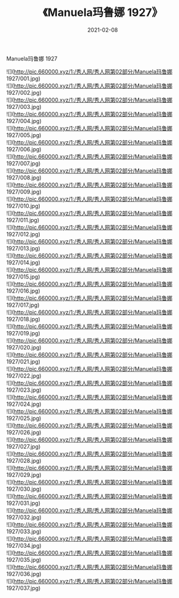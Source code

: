 ﻿---
layout: post
title:  《Manuela玛鲁娜 1927》
date:   2021-02-08
img: http://pic.660000.xyz/1:/秀人网/秀人网第02部分/Manuela玛鲁娜 1927/000.jpg
categories: [美女, 清纯, 唯美]
---

Manuela玛鲁娜 1927

  ![](http://pic.660000.xyz/1:/秀人网/秀人网第02部分/Manuela玛鲁娜 1927/001.jpg) <br> ![](http://pic.660000.xyz/1:/秀人网/秀人网第02部分/Manuela玛鲁娜 1927/002.jpg) <br> ![](http://pic.660000.xyz/1:/秀人网/秀人网第02部分/Manuela玛鲁娜 1927/003.jpg) <br> ![](http://pic.660000.xyz/1:/秀人网/秀人网第02部分/Manuela玛鲁娜 1927/004.jpg) <br> ![](http://pic.660000.xyz/1:/秀人网/秀人网第02部分/Manuela玛鲁娜 1927/005.jpg) <br> ![](http://pic.660000.xyz/1:/秀人网/秀人网第02部分/Manuela玛鲁娜 1927/006.jpg) <br> ![](http://pic.660000.xyz/1:/秀人网/秀人网第02部分/Manuela玛鲁娜 1927/007.jpg) <br> ![](http://pic.660000.xyz/1:/秀人网/秀人网第02部分/Manuela玛鲁娜 1927/008.jpg) <br> ![](http://pic.660000.xyz/1:/秀人网/秀人网第02部分/Manuela玛鲁娜 1927/009.jpg) <br> ![](http://pic.660000.xyz/1:/秀人网/秀人网第02部分/Manuela玛鲁娜 1927/010.jpg) <br> ![](http://pic.660000.xyz/1:/秀人网/秀人网第02部分/Manuela玛鲁娜 1927/011.jpg) <br> ![](http://pic.660000.xyz/1:/秀人网/秀人网第02部分/Manuela玛鲁娜 1927/012.jpg) <br> ![](http://pic.660000.xyz/1:/秀人网/秀人网第02部分/Manuela玛鲁娜 1927/013.jpg) <br> ![](http://pic.660000.xyz/1:/秀人网/秀人网第02部分/Manuela玛鲁娜 1927/014.jpg) <br> ![](http://pic.660000.xyz/1:/秀人网/秀人网第02部分/Manuela玛鲁娜 1927/015.jpg) <br> ![](http://pic.660000.xyz/1:/秀人网/秀人网第02部分/Manuela玛鲁娜 1927/016.jpg) <br> ![](http://pic.660000.xyz/1:/秀人网/秀人网第02部分/Manuela玛鲁娜 1927/017.jpg) <br> ![](http://pic.660000.xyz/1:/秀人网/秀人网第02部分/Manuela玛鲁娜 1927/018.jpg) <br> ![](http://pic.660000.xyz/1:/秀人网/秀人网第02部分/Manuela玛鲁娜 1927/019.jpg) <br> ![](http://pic.660000.xyz/1:/秀人网/秀人网第02部分/Manuela玛鲁娜 1927/020.jpg) <br> ![](http://pic.660000.xyz/1:/秀人网/秀人网第02部分/Manuela玛鲁娜 1927/021.jpg) <br> ![](http://pic.660000.xyz/1:/秀人网/秀人网第02部分/Manuela玛鲁娜 1927/022.jpg) <br> ![](http://pic.660000.xyz/1:/秀人网/秀人网第02部分/Manuela玛鲁娜 1927/023.jpg) <br> ![](http://pic.660000.xyz/1:/秀人网/秀人网第02部分/Manuela玛鲁娜 1927/024.jpg) <br> ![](http://pic.660000.xyz/1:/秀人网/秀人网第02部分/Manuela玛鲁娜 1927/025.jpg) <br> ![](http://pic.660000.xyz/1:/秀人网/秀人网第02部分/Manuela玛鲁娜 1927/026.jpg) <br> ![](http://pic.660000.xyz/1:/秀人网/秀人网第02部分/Manuela玛鲁娜 1927/027.jpg) <br> ![](http://pic.660000.xyz/1:/秀人网/秀人网第02部分/Manuela玛鲁娜 1927/028.jpg) <br> ![](http://pic.660000.xyz/1:/秀人网/秀人网第02部分/Manuela玛鲁娜 1927/029.jpg) <br> ![](http://pic.660000.xyz/1:/秀人网/秀人网第02部分/Manuela玛鲁娜 1927/030.jpg) <br> ![](http://pic.660000.xyz/1:/秀人网/秀人网第02部分/Manuela玛鲁娜 1927/031.jpg) <br> ![](http://pic.660000.xyz/1:/秀人网/秀人网第02部分/Manuela玛鲁娜 1927/032.jpg) <br> ![](http://pic.660000.xyz/1:/秀人网/秀人网第02部分/Manuela玛鲁娜 1927/033.jpg) <br> ![](http://pic.660000.xyz/1:/秀人网/秀人网第02部分/Manuela玛鲁娜 1927/034.jpg) <br> ![](http://pic.660000.xyz/1:/秀人网/秀人网第02部分/Manuela玛鲁娜 1927/035.jpg) <br> ![](http://pic.660000.xyz/1:/秀人网/秀人网第02部分/Manuela玛鲁娜 1927/036.jpg) <br> ![](http://pic.660000.xyz/1:/秀人网/秀人网第02部分/Manuela玛鲁娜 1927/037.jpg) <br>